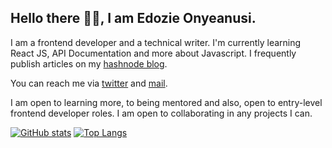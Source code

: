 ## Hello there 👋🏾, I am Edozie Onyeanusi. 

I am a frontend developer and a technical writer. I'm currently learning React JS, API Documentation and more about Javascript. I frequently publish articles on my [hashnode blog](https://fynnbarr.hashnode.dev/). 

You can reach me via [twitter](https://twitter.com/fynnbarr) and [mail](mailto:pyhnnedo@gmail.com).

I am open to learning more, to being mentored and also, open to entry-level frontend developer roles. I am open to collaborating in any  projects I can.

[![GitHub stats](https://github-readme-stats.vercel.app/api?username=fedozie&theme=synthwave)](https://github.com/fedozie/github-readme-stats)
[![Top Langs](https://github-readme-stats.vercel.app/api/top-langs/?username=fedozie&layout=compact&theme=synthwave)](https://github.com/Fedozie/github-readme-stats)

<!-- [![wakatime](https://wakatime.com/badge/user/1085513a-b7b4-4ff8-9f1d-ee14881805b1.svg)](https://wakatime.com/@1085513a-b7b4-4ff8-9f1d-ee14881805b1) -->
